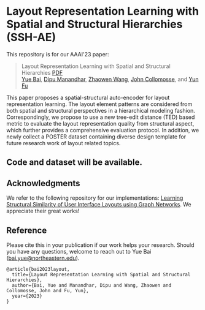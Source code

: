 # Layout Representation Learning with Spatial and Structural Hierarchies (SSH-AE)

This repository is for our AAAI'23 paper:
> Layout Representation Learning with Spatial and Structural Hierarchies [PDF](http://personal.ee.surrey.ac.uk/Personal/J.Collomosse/pubs/Manandhar-AAAI-2023.pdf) \
> [Yue Bai](https://yueb17.github.io/), [Dipu Manandhar](https://scholar.google.com.sg/citations?user=UpHOwRYAAAAJ&hl=en), [Zhaowen Wang](https://research.adobe.com/person/zhaowen-wang/), [John Collomosse](http://personal.ee.surrey.ac.uk/Personal/J.Collomosse/index.php), and [Yun Fu](http://www1.ece.neu.edu/~yunfu/)

This paper proposes a spatial-structural auto-encoder for layout representation learning. The layout element patterns are considered from both spatial and structural perspectives in a hierarchical modeling fashion. Correspondingly, we propose to use a new tree-edit distance (TED) based metric to evaluate the layout representation quality from structural aspect, which further provides a comprehensive evaluation protocol. In addition, we newly collect a POSTER dataset containing diverse design template for future research work of layout related topics.

## Code and dataset will be available.

## Acknowledgments
We refer to the following repository for our implementations: [Learning Structural Similarity of User Interface Layouts using Graph Networks](https://github.com/dips4717/gcn-cnn). We appreciate their great works!

## Reference
Please cite this in your publication if our work helps your research. Should you have any questions, welcome to reach out to Yue Bai (bai.yue@northeastern.edu).

```
@article{bai2023layout,
  title={Layout Representation Learning with Spatial and Structural Hierarchies},
  author={Bai, Yue and Manandhar, Dipu and Wang, Zhaowen and Collomosse, John and Fu, Yun},
  year={2023}
}
```
